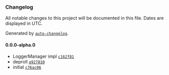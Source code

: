 ### Changelog

All notable changes to this project will be documented in this file. Dates are displayed in UTC.

Generated by [`auto-changelog`](https://github.com/CookPete/auto-changelog).

#### 0.0.0-alpha.0

- LoggerManager impl [`c162f81`](https://github.com/nbsolutions-ca/view-component/commit/c162f81d080e9e9f45f74110ef12df6145e17642)
- deproll [`a927810`](https://github.com/nbsolutions-ca/view-component/commit/a9278102e9bd846828fe1e4438fa6e929234c8fc)
- initial [`c76ac06`](https://github.com/nbsolutions-ca/view-component/commit/c76ac06158573af9a4b7720c058c74da1b655391)
